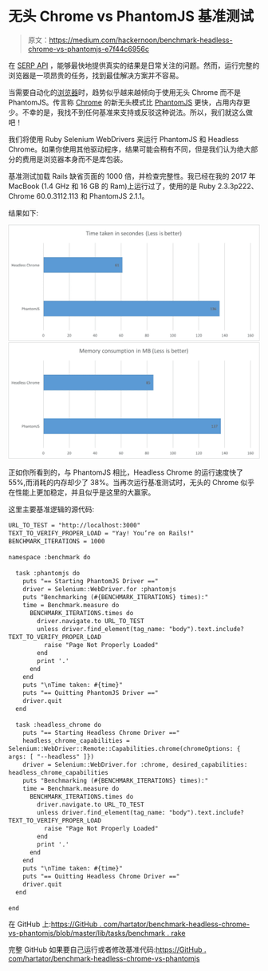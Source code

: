 # 无头 Chrome vs PhantomJS 基准测试

> 原文：<https://medium.com/hackernoon/benchmark-headless-chrome-vs-phantomjs-e7f44c6956c>

在 [SERP API](https://serpapi.com) ，能够最快地提供真实的结果是日常关注的问题。然而，运行完整的浏览器是一项昂贵的任务，找到最佳解决方案并不容易。

当需要自动化的[浏览器](https://hackernoon.com/tagged/browser)时，趋势似乎越来越倾向于使用无头 Chrome 而不是 PhantomJS。传言称 [Chrome](https://hackernoon.com/tagged/chrome) 的新无头模式比 [PhantomJS](https://hackernoon.com/tagged/phantomjs) 更快，占用内存更少。不幸的是，我找不到任何基准来支持或反驳这种说法。所以，我们就这么做吧！

我们将使用 Ruby Selenium WebDrivers 来运行 PhantomJS 和 Headless Chrome。如果你使用其他驱动程序，结果可能会稍有不同，但是我们认为绝大部分的费用是浏览器本身而不是库包装。

基准测试加载 Rails 缺省页面的 1000 倍，并检查完整性。我已经在我的 2017 年 MacBook (1.4 GHz 和 16 GB 的 Ram)上运行过了，使用的是 Ruby 2.3.3p222、Chrome 60.0.3112.113 和 PhantomJS 2.1.1。

结果如下:

![](img/14ddd74c020083e8df9f87d8fe742045.png)![](img/a3a06b7b22682876af3f393674de34b6.png)

正如你所看到的，与 PhantomJS 相比，Headless Chrome 的运行速度快了 55%,而消耗的内存却少了 38%。当再次运行基准测试时，无头的 Chrome 似乎在性能上更加稳定，并且似乎是这里的大赢家。

这里主要基准逻辑的源代码:

```
URL_TO_TEST = "http://localhost:3000"
TEXT_TO_VERIFY_PROPER_LOAD = "Yay! You’re on Rails!"
BENCHMARK_ITERATIONS = 1000

namespace :benchmark do

  task :phantomjs do
    puts "== Starting PhantomJS Driver =="
    driver = Selenium::WebDriver.for :phantomjs
    puts "Benchmarking (#{BENCHMARK_ITERATIONS} times):"
    time = Benchmark.measure do
      BENCHMARK_ITERATIONS.times do 
        driver.navigate.to URL_TO_TEST
        unless driver.find_element(tag_name: "body").text.include? TEXT_TO_VERIFY_PROPER_LOAD
          raise "Page Not Properly Loaded"
        end
        print '.'
      end
    end
    puts "\nTime taken: #{time}"
    puts "== Quitting PhantomJS Driver =="
    driver.quit
  end

  task :headless_chrome do
    puts "== Starting Headless Chrome Driver =="
    headless_chrome_capabilities = Selenium::WebDriver::Remote::Capabilities.chrome(chromeOptions: { args: [ "--headless" ]})
    driver = Selenium::WebDriver.for :chrome, desired_capabilities: headless_chrome_capabilities
    puts "Benchmarking (#{BENCHMARK_ITERATIONS} times):"
    time = Benchmark.measure do
      BENCHMARK_ITERATIONS.times do 
        driver.navigate.to URL_TO_TEST
        unless driver.find_element(tag_name: "body").text.include? TEXT_TO_VERIFY_PROPER_LOAD
          raise "Page Not Properly Loaded"
        end
        print '.'
      end
    end
    puts "\nTime taken: #{time}"
    puts "== Quitting Headless Chrome Driver =="
    driver.quit
  end

end
```

在 GitHub 上:[https://GitHub . com/hartator/benchmark-headless-chrome-vs-phantomjs/blob/master/lib/tasks/benchmark . rake](https://github.com/hartator/benchmark-headless-chrome-vs-phantomjs/blob/master/lib/tasks/benchmark.rake)

完整 GitHub 如果要自己运行或者修改基准代码:[https://GitHub . com/hartator/benchmark-headless-chrome-vs-phantomjs](https://github.com/hartator/benchmark-headless-chrome-vs-phantomjs)